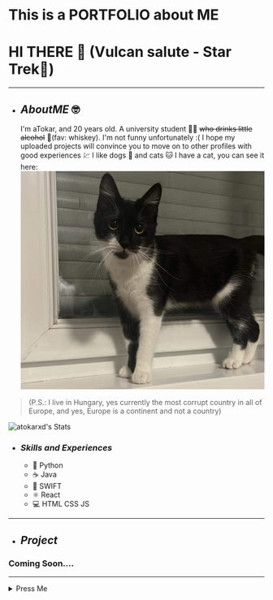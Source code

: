 # This is a PORTFOLIO about ME
# HI THERE 🖖 (Vulcan salute - **Star Trek**🚀)
___________
* ## *AboutME* 🤓
  I'm aTokar, and 20 years old. A university student 👨‍🎓 ~~who drinks little alcohol~~ 🥃(fav: whiskey).
  I'm not funny unfortunately :(
  I hope my uploaded projects will convince you to move on to other profiles with good experiences 💹 I like dogs 🐶 and cats 🐱
  I have a cat, you can see it here:
  <img src="https://github.com/atokarxd/atokarxd/blob/main/IMG_0009.JPG" />
> (P.S.: I live in Hungary, yes currently the most corrupt country in all of Europe, and yes, Europe is a continent and not a country)
  
  ![atokarxd's Stats](https://github-readme-stats.vercel.app/api?username=atokarxd&theme=nord&show_icons=true&hide_border=true&count_private=true)

  * ### *Skills and Experiences*
    + 🐍 Python
    + ☕ Java
    + 🦅 SWIFT
    + ⚛ React
    + 💻 HTML CSS JS
___________
* ## *Project*
### Coming Soon....
___________
<details>
<summary> Press Me </summary>
* ![<img src='https://upload.wikimedia.org/wikipedia/commons/thumb/8/81/LinkedIn_icon.svg/768px-LinkedIn_icon.svg.png' alt='linkedin' height='40'>](https://www.linkedin.com/in/steven-tokar-a85a17267/)
* ![<img src='https://cdn-icons-png.flaticon.com/512/1384/1384060.png' alt='YouTube' height='40'>](https://www.youtube.com/channel/tix5040)
* ![<img src='https://cdn.jsdelivr.net/npm/simple-icons@3.0.1/icons/icloud.svg' alt='website' height='40'>](www.jump.com)  
</details>

